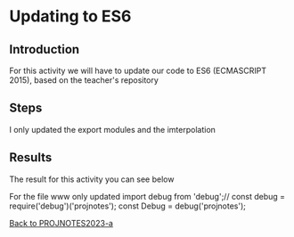 # Updating to ES6

## Introduction
For this activity we will have to update our code to ES6 (ECMASCRIPT 2015), based on the teacher's repository

## Steps
I  only updated the export modules and the imterpolation 

## Results
The result for this activity you can see below

For the file www only updated 
import debug from 'debug';// const debug = require('debug')('projnotes');
const Debug = debug('projnotes');

[Back to PROJNOTES2023-a](https://github.com/AlexisFlo/PROJNOTES-2023a)